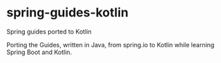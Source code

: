 # spring-guides-kotlin
Spring guides ported to Kotlin

Porting the Guides, written in Java, from spring.io to Kotlin while learning Spring Boot and Kotlin.
